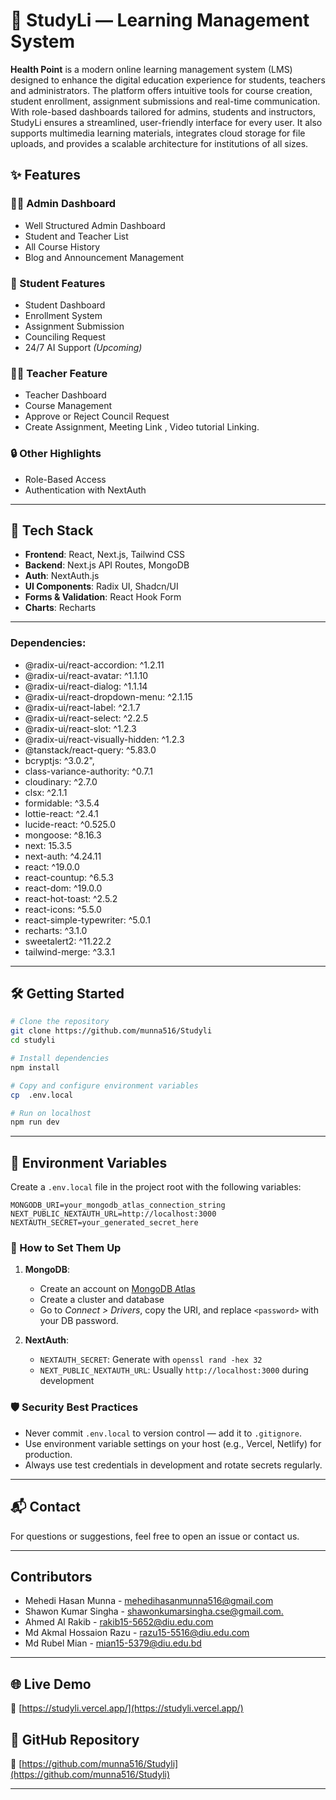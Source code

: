 # 🏥 StudyLi — Learning Management System

**Health Point** is a modern online learning management system (LMS) designed to enhance the digital education experience for students, teachers and administrators. The platform offers intuitive tools for course creation, student enrollment, assignment submissions and real-time communication. With role-based dashboards tailored for admins, students and instructors, StudyLi ensures a streamlined, user-friendly interface for every user. It also supports multimedia learning materials, integrates cloud storage for file uploads, and provides a scalable architecture for institutions of all sizes.





## ✨ Features

### 👨‍💼 Admin Dashboard

- Well Structured Admin Dashboard
- Student and Teacher List
- All Course History
- Blog and Announcement Management 

### 🧑 Student Features

- Student Dashboard
- Enrollment System
- Assignment Submission
- Counciling Request
- 24/7 AI Support _(*Upcoming*)_

### 👨‍💼 Teacher Feature

- Teacher Dashboard
- Course Management
- Approve or Reject Council Request
- Create Assignment, Meeting Link , Video tutorial Linking.


### 🔒 Other Highlights

- Role-Based Access
- Authentication with NextAuth

---

## 🚀 Tech Stack

- **Frontend**: React, Next.js, Tailwind CSS
- **Backend**: Next.js API Routes, MongoDB
- **Auth**: NextAuth.js
- **UI Components**: Radix UI, Shadcn/UI
- **Forms & Validation**: React Hook Form
- **Charts**: Recharts

---
### Dependencies:

- @radix-ui/react-accordion: ^1.2.11
- @radix-ui/react-avatar: ^1.1.10
- @radix-ui/react-dialog: ^1.1.14
- @radix-ui/react-dropdown-menu: ^2.1.15
- @radix-ui/react-label: ^2.1.7
- @radix-ui/react-select: ^2.2.5
- @radix-ui/react-slot: ^1.2.3
- @radix-ui/react-visually-hidden: ^1.2.3
- @tanstack/react-query: ^5.83.0
- bcryptjs: ^3.0.2",
- class-variance-authority: ^0.7.1
- cloudinary: ^2.7.0
- clsx: ^2.1.1
- formidable: ^3.5.4
- lottie-react: ^2.4.1
- lucide-react: ^0.525.0
- mongoose: ^8.16.3
- next: 15.3.5
- next-auth: ^4.24.11
- react: ^19.0.0
- react-countup: ^6.5.3
- react-dom: ^19.0.0
- react-hot-toast: ^2.5.2
- react-icons: ^5.5.0
- react-simple-typewriter: ^5.0.1
- recharts: ^3.1.0
- sweetalert2: ^11.22.2
- tailwind-merge: ^3.3.1

---

## 🛠️ Getting Started

```bash
# Clone the repository
git clone https://github.com/munna516/Studyli
cd studyli

# Install dependencies
npm install 

# Copy and configure environment variables
cp  .env.local

# Run on localhost 
npm run dev

```

---

## 🔐 Environment Variables

Create a `.env.local` file in the project root with the following variables:

```env
MONGODB_URI=your_mongodb_atlas_connection_string
NEXT_PUBLIC_NEXTAUTH_URL=http://localhost:3000
NEXTAUTH_SECRET=your_generated_secret_here
```

### 🔑 How to Set Them Up

1. **MongoDB**:

   - Create an account on [MongoDB Atlas](https://www.mongodb.com/cloud/atlas)
   - Create a cluster and database
   - Go to _Connect > Drivers_, copy the URI, and replace `<password>` with your DB password.

2. **NextAuth**:

   - `NEXTAUTH_SECRET`: Generate with `openssl rand -hex 32`
   - `NEXT_PUBLIC_NEXTAUTH_URL`: Usually `http://localhost:3000` during development


### 🛡️ Security Best Practices

- Never commit `.env.local` to version control — add it to `.gitignore`.
- Use environment variable settings on your host (e.g., Vercel, Netlify) for production.
- Always use test credentials in development and rotate secrets regularly.

---

## 📬 Contact

For questions or suggestions, feel free to open an issue or contact us.


---
## Contributors

* Mehedi Hasan Munna - [mehedihasanmunna516@gmail.com](mailto:mehedihasanmunna516@gmail.com)
* Shawon Kumar Singha - [shawonkumarsingha.cse@gmail.com.](mailto:shawonkumarsingha.cse@gmail.com.)
* Ahmed Al Rakib - [rakib15-5652@diu.edu.com](mailto:rakib15-5652@diu.edu.com)
* Md Akmal Hossaion Razu - [razu15-5516@diu.edu.com](mailto:razu15-5516@diu.edu.com)
* Md Rubel Mian - [mian15-5379@diu.edu.bd](mailto:mian15-5379@diu.edu.bd)


---

## 🌐 Live Demo

🔗 [https://studyli.vercel.app/](https://studyli.vercel.app/)

## 📁 GitHub Repository

🔗 [https://github.com/munna516/Studyli](https://github.com/munna516/Studyli)

---
